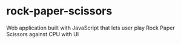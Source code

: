 # rock-paper-scissors
Web application built with JavaScript that lets user play Rock Paper Scissors against CPU with UI
